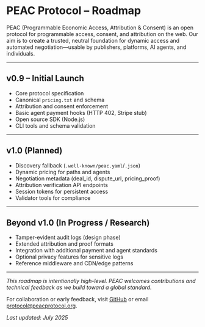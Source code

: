 # PEAC Protocol – Roadmap

PEAC (Programmable Economic Access, Attribution & Consent) is an open protocol for programmable access, consent, and attribution on the web. Our aim is to create a trusted, neutral foundation for dynamic access and automated negotiation—usable by publishers, platforms, AI agents, and individuals.

---

## v0.9 – Initial Launch

- Core protocol specification
- Canonical `pricing.txt` and schema
- Attribution and consent enforcement
- Basic agent payment hooks (HTTP 402, Stripe stub)
- Open source SDK (Node.js)
- CLI tools and schema validation

---

## v1.0 (Planned)

- Discovery fallback (`.well-known/peac.yaml`/`.json`)
- Dynamic pricing for paths and agents
- Negotiation metadata (deal_id, dispute_url, pricing_proof)
- Attribution verification API endpoints
- Session tokens for persistent access
- Validator tools for compliance

---

## Beyond v1.0 (In Progress / Research)

- Tamper-evident audit logs (design phase)
- Extended attribution and proof formats
- Integration with additional payment and agent standards
- Optional privacy features for sensitive logs
- Reference middleware and CDN/edge patterns

---

*This roadmap is intentionally high-level. PEAC welcomes contributions and technical feedback as we build toward a global standard.*

For collaboration or early feedback, visit [GitHub](https://github.com/peacprotocol/peac) or email protocol@peacprotocol.org.

*Last updated: July 2025*